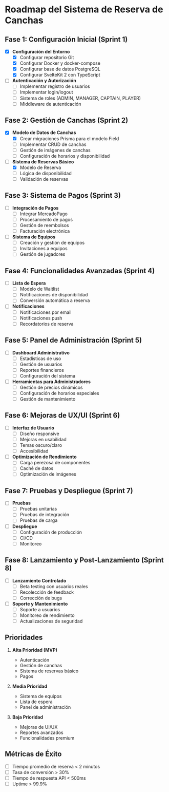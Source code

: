 # Roadmap del Sistema de Reserva de Canchas

## Fase 1: Configuración Inicial (Sprint 1)
- [x] **Configuración del Entorno**
  - [x] Configurar repositorio Git
  - [x] Configurar Docker y docker-compose
  - [x] Configurar base de datos PostgreSQL
  - [x] Configurar SvelteKit 2 con TypeScript

- [ ] **Autenticación y Autorización**
  - [ ] Implementar registro de usuarios
  - [ ] Implementar login/logout
  - [ ] Sistema de roles (ADMIN, MANAGER, CAPTAIN, PLAYER)
  - [ ] Middleware de autenticación

## Fase 2: Gestión de Canchas (Sprint 2)
- [x] **Modelo de Datos de Canchas**
  - [x] Crear migraciones Prisma para el modelo Field
  - [ ] Implementar CRUD de canchas
  - [ ] Gestión de imágenes de canchas
  - [ ] Configuración de horarios y disponibilidad

- [ ] **Sistema de Reservas Básico**
  - [x] Modelo de Reserva
  - [ ] Lógica de disponibilidad
  - [ ] Validación de reservas

## Fase 3: Sistema de Pagos (Sprint 3)
- [ ] **Integración de Pagos**
  - [ ] Integrar MercadoPago
  - [ ] Procesamiento de pagos
  - [ ] Gestión de reembolsos
  - [ ] Facturación electrónica

- [ ] **Sistema de Equipos**
  - [ ] Creación y gestión de equipos
  - [ ] Invitaciones a equipos
  - [ ] Gestión de jugadores

## Fase 4: Funcionalidades Avanzadas (Sprint 4)
- [ ] **Lista de Espera**
  - [ ] Modelo de Waitlist
  - [ ] Notificaciones de disponibilidad
  - [ ] Conversión automática a reserva

- [ ] **Notificaciones**
  - [ ] Notificaciones por email
  - [ ] Notificaciones push
  - [ ] Recordatorios de reserva

## Fase 5: Panel de Administración (Sprint 5)
- [ ] **Dashboard Administrativo**
  - [ ] Estadísticas de uso
  - [ ] Gestión de usuarios
  - [ ] Reportes financieros
  - [ ] Configuración del sistema

- [ ] **Herramientas para Administradores**
  - [ ] Gestión de precios dinámicos
  - [ ] Configuración de horarios especiales
  - [ ] Gestión de mantenimiento

## Fase 6: Mejoras de UX/UI (Sprint 6)
- [ ] **Interfaz de Usuario**
  - [ ] Diseño responsive
  - [ ] Mejoras en usabilidad
  - [ ] Temas oscuro/claro
  - [ ] Accesibilidad

- [ ] **Optimización de Rendimiento**
  - [ ] Carga perezosa de componentes
  - [ ] Caché de datos
  - [ ] Optimización de imágenes

## Fase 7: Pruebas y Despliegue (Sprint 7)
- [ ] **Pruebas**
  - [ ] Pruebas unitarias
  - [ ] Pruebas de integración
  - [ ] Pruebas de carga

- [ ] **Despliegue**
  - [ ] Configuración de producción
  - [ ] CI/CD
  - [ ] Monitoreo

## Fase 8: Lanzamiento y Post-Lanzamiento (Sprint 8)
- [ ] **Lanzamiento Controlado**
  - [ ] Beta testing con usuarios reales
  - [ ] Recolección de feedback
  - [ ] Corrección de bugs

- [ ] **Soporte y Mantenimiento**
  - [ ] Soporte a usuarios
  - [ ] Monitoreo de rendimiento
  - [ ] Actualizaciones de seguridad

## Prioridades
1. **Alta Prioridad (MVP)**
   - Autenticación
   - Gestión de canchas
   - Sistema de reservas básico
   - Pagos

2. **Media Prioridad**
   - Sistema de equipos
   - Lista de espera
   - Panel de administración

3. **Baja Prioridad**
   - Mejoras de UI/UX
   - Reportes avanzados
   - Funcionalidades premium

## Métricas de Éxito
- [ ] Tiempo promedio de reserva < 2 minutos
- [ ] Tasa de conversión > 30%
- [ ] Tiempo de respuesta API < 500ms
- [ ] Uptime > 99.9%